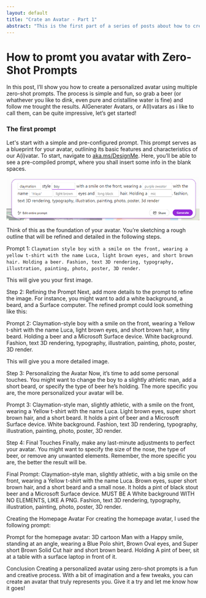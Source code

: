 ```yaml
---
layout: default
title: "Crate an Avatar - Part 1"
abstract: "This is the first part of a series of posts about how to create your own avatar using the prompt of GPT-4 and Dall-e3."
---
```


# How to promt you avatar with Zero-Shot Prompts


In this post, I’ll show you how to create a personalized avatar using multiple zero-shot prompts. The process is simple and fun, so grab a beer (or whathever you like to dink, even pure and cristalline water is fine) and follow me trought the results. AIGenerater Avatars, or A(I)vatars as i like to call them, can be quite impressive, let’s get started!

### The first prompt 

Let's start with a simple and pre-configured prompt. This prompt serves as a blueprint for your avatar, outlining its basic features and characteristics of our A(i)vatar.
To start, navigate to [aka.ms/DesignMe](https://aka.ms/DesignMe). Here, you’ll be able to see a pre-compiled prompt, where you shall insert some info in the blank spaces. 

![Prompt in DesignMe Link](../assets/img_create-avatar001/Prompt001.png)


Think of this as the foundation of your avatar. You’re sketching a rough outline that will be refined and detailed in the following steps.

Prompt 1: `Claymation style boy with a smile on the front, wearing a yellow t-shirt with the name Luca, light brown eyes, and short brown hair. Holding a beer. Fashion, text 3D rendering, typography, illustration, painting, photo, poster, 3D render.`

This will give you your first image.

Step 2: Refining the Prompt
Next, add more details to the prompt to refine the image. For instance, you might want to add a white background, a beard, and a Surface computer. The refined prompt could look something like this:

Prompt 2: Claymation-style boy with a smile on the front, wearing a Yellow t-shirt with the name Luca, light brown eyes, and short brown hair, a tiny beard. Holding a beer and a Microsoft Surface device. White background. Fashion, text 3D rendering, typography, illustration, painting, photo, poster, 3D render.

This will give you a more detailed image.

Step 3: Personalizing the Avatar
Now, it’s time to add some personal touches. You might want to change the boy to a slightly athletic man, add a short beard, or specify the type of beer he’s holding. The more specific you are, the more personalized your avatar will be.

Prompt 3: Claymation-style man, slightly athletic, with a smile on the front, wearing a Yellow t-shirt with the name Luca. Light brown eyes, super short brown hair, and a short beard. It holds a pint of beer and a Microsoft Surface device. White background. Fashion, text 3D rendering, typography, illustration, painting, photo, poster, 3D render.

Step 4: Final Touches
Finally, make any last-minute adjustments to perfect your avatar. You might want to specify the size of the nose, the type of beer, or remove any unwanted elements. Remember, the more specific you are, the better the result will be.

Final Prompt: Claymation-style man, slightly athletic, with a big smile on the front, wearing a Yellow t-shirt with the name Luca. Brown eyes, super short brown hair, and a short beard and a small nose. It holds a pint of black stout beer and a Microsoft Surface device. MUST BE A White background WITH NO ELEMENTS, LIKE A PNG. Fashion, text 3D rendering, typography, illustration, painting, photo, poster, 3D render.

Creating the Homepage Avatar
For creating the homepage avatar, I used the following prompt:

Prompt for the homepage avatar: 3D cartoon Man with a Happy smile, standing at an angle, wearing a Blue Polo shirt, Brown Oval eyes, and Super short Brown Solid Cut hair and short brown beard. Holding A pint of beer, sit at a table with a surface laptop in front of it.

Conclusion
Creating a personalized avatar using zero-shot prompts is a fun and creative process. With a bit of imagination and a few tweaks, you can create an avatar that truly represents you. Give it a try and let me know how it goes!